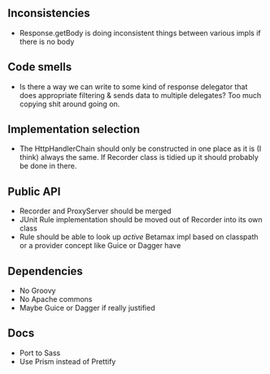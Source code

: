## Inconsistencies

* Response.getBody is doing inconsistent things between various impls if there is no body

## Code smells

* Is there a way we can write to some kind of response delegator that does appropriate filtering & sends data to multiple delegates? Too much copying shit around going on.

## Implementation selection

* The HttpHandlerChain should only be constructed in one place as it is (I think) always the same. If Recorder class is tidied up it should probably be done in there.

## Public API

* Recorder and ProxyServer should be merged
* JUnit Rule implementation should be moved out of Recorder into its own class
* Rule should be able to look up *active* Betamax impl based on classpath or a provider concept like Guice or Dagger have

## Dependencies

* No Groovy
* No Apache commons
* Maybe Guice or Dagger if really justified

## Docs

* Port to Sass
* Use Prism instead of Prettify